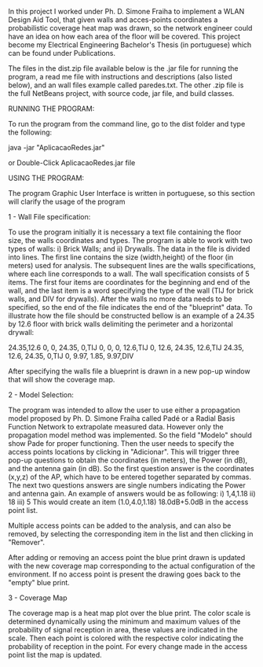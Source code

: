 In this project I worked under Ph. D. Simone Fraiha to implement a WLAN Design Aid Tool, that given walls and acces-points coordinates a probabilistic coverage heat map was drawn, so the network engineer could have an idea on how each area of the floor will be covered. This project become my Electrical Engineering Bachelor's Thesis (in portuguese) which can be found under Publications.

The files in the dist.zip file available below is the .jar file for running the program, a read me file with instructions and descriptions (also listed below), and an wall files example called paredes.txt. The other .zip file is the full NetBeans project, with source code, jar file, and build classes.

RUNNING THE PROGRAM:

To run the program from the command line, go to the dist folder and
type the following:

java -jar "AplicacaoRedes.jar" 

or Double-Click AplicacaoRedes.jar file

USING THE PROGRAM:

The program Graphic User Interface is written in portuguese, so this section will clarify the usage of the program

1 - Wall File specification:

To use the program initially it is necessary a text file containing the floor size, the walls coordinates and types. The program is able to work with two types of walls: i) Brick Walls; and ii) Drywalls. The data in the file is divided into lines. The first line contains the size (width,height) of the floor (in meters) used for analysis. The subsequent lines are the walls specifications, where each line corresponds to a wall. The wall specification consists of 5 items. The first four items are coordinates for the beginning and end of the wall, and the last item is a word specifying the type of the wall (TIJ for brick walls, and DIV for drywalls). After the walls no more data needs to be specified, so the end of the file indicates the end of the "blueprint" data. To illustrate how the file should be constructed bellow is an example of a 24.35 by 12.6 floor with brick walls delimiting the perimeter and a horizontal drywall:

24.35,12.6
0, 0, 24.35, 0,TIJ
0, 0, 0, 12.6,TIJ
0, 12.6, 24.35, 12.6,TIJ
24.35, 12.6, 24.35, 0,TIJ
0, 9.97, 1.85, 9.97,DIV

After specifying the walls file a blueprint is drawn in a new pop-up window that will show the coverage map.

2 - Model Selection:

The program was intended to allow the user to use either a propagation model proposed by Ph. D. Simone Fraiha called Padé or a Radial Basis Function Network to extrapolate measured data. However only the propagation model method was implemented. So the field "Modelo" should show Pade for proper functioning. Then the user needs to specify the access points locations by clicking in "Adicionar". This will trigger three pop-up questions to obtain the coordinates (in meters), the Power (in dB), and the antenna gain (in dB). So the first question answer is the coordinates (x,y,z) of the AP, which have to be entered together separated by commas. The next two questions answers are single numbers indicating the Power and antenna gain. An example of answers would be as following:
i) 1,4,1.18
ii) 18
iii) 5
This would create an item (1.0,4.0,1.18) 18.0dB+5.0dB in the access point list.

Multiple access points can be added to the analysis, and can also be removed, by selecting the corresponding item in the list and then clicking in "Remover".

After adding or removing an access point the blue print drawn is updated with the new coverage map corresponding to the actual configuration of the environment. If no access point is present the drawing goes back to the "empty" blue print.

3 - Coverage Map

The coverage map is a heat map plot over the blue print. The color scale is determined dynamically using the minimum and maximum values of the probability of signal reception in area, these values are indicated in the scale. Then each point is colored with the respective color indicating the probability of reception in the point. For every change made in the access point list the map is updated.